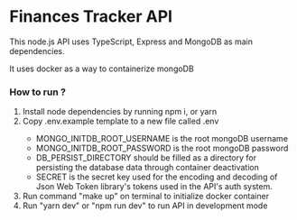 <h1>
  Finances Tracker API
</h1>

<p>This node.js API uses TypeScript, Express and MongoDB as main dependencies.</p>
<p>It uses docker as a way to containerize mongoDB</p>

<h3>How to run ? </h3>

<ol>
<li>Install node dependencies by running npm i, or yarn</li>
<li>Copy .env.example template to a new file called .env</li>
  <ul>
    <li>MONGO_INITDB_ROOT_USERNAME is the root mongoDB username</li>
    <li>MONGO_INITDB_ROOT_PASSWORD is the root mongoDB password</li>
    <li>DB_PERSIST_DIRECTORY should be filled as a directory for persisting the database data through container deactivation</li>
    <li>SECRET is the secret key used for the encoding and decoding of Json Web Token library's tokens used in the API's auth system.</li>
  </ul>  
<li>Run command "make up" on terminal to initialize docker container</li>
<li>Run "yarn dev" or "npm run dev" to run API in development mode</li>

</ol>

